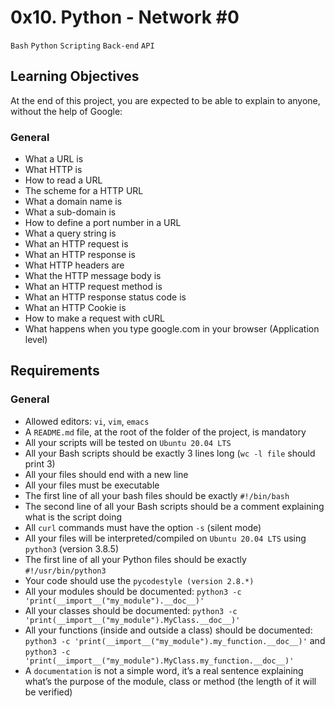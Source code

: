 # 0x10. Python - Network #0
`Bash` `Python` `Scripting` `Back-end` `API`

## Learning Objectives

At the end of this project, you are expected to be able to explain to anyone, without the help of Google:
### General

   - What a URL is
   - What HTTP is
   - How to read a URL
   - The scheme for a HTTP URL
   - What a domain name is
   - What a sub-domain is
   - How to define a port number in a URL
   - What a query string is
   - What an HTTP request is
   - What an HTTP response is
   - What HTTP headers are
   - What the HTTP message body is
   - What an HTTP request method is
   - What an HTTP response status code is
   - What an HTTP Cookie is
   - How to make a request with cURL
   - What happens when you type google.com in your browser (Application level)

## Requirements
### General

   - Allowed editors: `vi`, `vim`, `emacs`
   - A `README.md` file, at the root of the folder of the project, is mandatory
   - All your scripts will be tested on `Ubuntu 20.04 LTS`
   - All your Bash scripts should be exactly 3 lines long (`wc -l file` should print 3)
   - All your files should end with a new line
   - All your files must be executable
   - The first line of all your bash files should be exactly `#!/bin/bash`
   - The second line of all your Bash scripts should be a comment explaining what is the script doing
   - All `curl` commands must have the option `-s` (silent mode)
   - All your files will be interpreted/compiled on `Ubuntu 20.04 LTS` using `python3` (version 3.8.5)
   - The first line of all your Python files should be exactly `#!/usr/bin/python3`
   - Your code should use the `pycodestyle (version 2.8.*)`
   - All your modules should be documented: `python3 -c 'print(__import__("my_module").__doc__)'`
   - All your classes should be documented: `python3 -c 'print(__import__("my_module").MyClass.__doc__)'`
   - All your functions (inside and outside a class) should be documented: `python3 -c 'print(__import__("my_module").my_function.__doc__)'` and `python3 -c 'print(__import__("my_module").MyClass.my_function.__doc__)'`
   - A `documentation` is not a simple word, it’s a real sentence explaining what’s the purpose of the module, class or method (the length of it will be verified)


